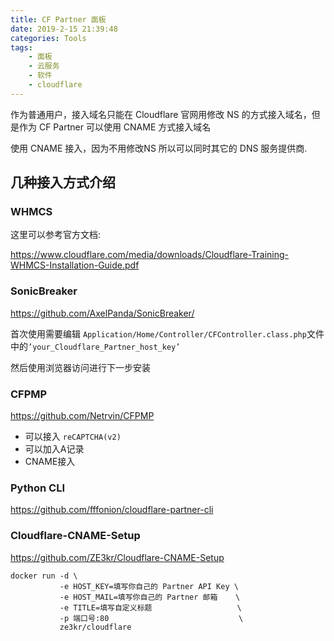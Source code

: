 ```yaml
---
title: CF Partner 面板
date: 2019-2-15 21:39:48
categories: Tools
tags:
    - 面板
    - 云服务
    - 软件
    - cloudflare
---
```


作为普通用户，接入域名只能在 Cloudflare 官网用修改 NS 的方式接入域名，但是作为 CF Partner 可以使用 CNAME 方式接入域名

使用 CNAME 接入，因为不用修改NS 所以可以同时其它的 DNS 服务提供商.

<!--more-->

## 几种接入方式介绍

### WHMCS

这里可以参考官方文档: 

https://www.cloudflare.com/media/downloads/Cloudflare-Training-WHMCS-Installation-Guide.pdf



### SonicBreaker

https://github.com/AxelPanda/SonicBreaker/

首次使用需要编辑 ``Application/Home/Controller/CFController.class.php``文件中的``’your_Cloudflare_Partner_host_key’``

然后使用浏览器访问进行下一步安装



### CFPMP

https://github.com/Netrvin/CFPMP

- 可以接入 ``reCAPTCHA(v2)``
- 可以加入A记录
- CNAME接入

### Python CLI

https://github.com/fffonion/cloudflare-partner-cli

### Cloudflare-CNAME-Setup

https://github.com/ZE3kr/Cloudflare-CNAME-Setup

```
docker run -d \
           -e HOST_KEY=填写你自己的 Partner API Key \
           -e HOST_MAIL=填写你自己的 Partner 邮箱    \
           -e TITLE=填写自定义标题                   \
           -p 端口号:80                             \
           ze3kr/cloudflare
```